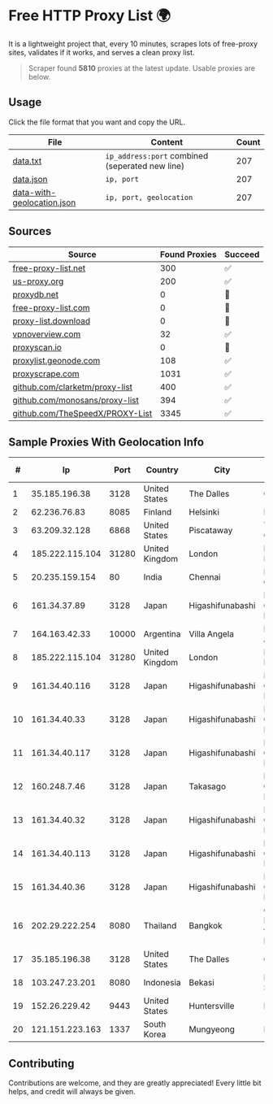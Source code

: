 
# Free HTTP Proxy List 🌍

It is a lightweight project that, every 10 minutes, scrapes lots of free-proxy sites, validates if it works, and serves a clean proxy list.


> Scraper found **5810** proxies at the latest update. Usable proxies are below.

## Usage

Click the file format that you want and copy the URL.


|File|Content|Count|
|----|-------|-----|
|[data.txt](https://raw.githubusercontent.com/themiralay/Proxy-List-World/master/data.txt)|`ip_address:port` combined (seperated new line)|207|
|[data.json](https://raw.githubusercontent.com/themiralay/Proxy-List-World/master/data.json)|`ip, port`|207|
|[data-with-geolocation.json](https://raw.githubusercontent.com/themiralay/Proxy-List-World/master/data-with-geolocation.json)|`ip, port, geolocation`|207|

## Sources

|Source|Found Proxies|Succeed|
|------|-------------|-------|
|[free-proxy-list.net](https://free-proxy-list.net)|300|✅|
|[us-proxy.org](https://www.us-proxy.org)|200|✅|
|[proxydb.net](http://proxydb.net)|0|🚫|
|[free-proxy-list.com](https://free-proxy-list.com/?page=&port=&type%5B%5D=http&type%5B%5D=https&up_time=0&search=Search)|0|🚫|
|[proxy-list.download](https://www.proxy-list.download/HTTP)|0|🚫|
|[vpnoverview.com](https://vpnoverview.com/privacy/anonymous-browsing/free-proxy-servers)|32|✅|
|[proxyscan.io](https://www.proxyscan.io)|0|🚫|
|[proxylist.geonode.com](https://proxylist.geonode.com/api/proxy-list?limit=300&page=1&sort_by=lastChecked&sort_type=desc&protocols=http,https)|108|✅|
|[proxyscrape.com](https://api.proxyscrape.com/v2/?request=displayproxies&protocol=http&timeout=10000&country=all&ssl=all&anonymity=all)|1031|✅|
|[github.com/clarketm/proxy-list](https://raw.githubusercontent.com/clarketm/proxy-list/master/proxy-list-raw.txt)|400|✅|
|[github.com/monosans/proxy-list](https://raw.githubusercontent.com/monosans/proxy-list/main/proxies/http.txt)|394|✅|
|[github.com/TheSpeedX/PROXY-List](https://raw.githubusercontent.com/TheSpeedX/PROXY-List/master/http.txt)|3345|✅|


## Sample Proxies With Geolocation Info

|#|Ip|Port|Country|City|Internet Service Provider|
|-|--|----|-------|----|-------------------------|
|1|35.185.196.38|3128|United States|The Dalles|Google LLC|
|2|62.236.76.83|8085|Finland|Helsinki|DNA Oyj|
|3|63.209.32.128|6868|United States|Piscataway|The Constant Company, LLC|
|4|185.222.115.104|31280|United Kingdom|London|Netwise Hosting Ltd|
|5|20.235.159.154|80|India|Chennai|Microsoft Corporation|
|6|161.34.37.89|3128|Japan|Higashifunabashi|NTT PC Communications, Inc.|
|7|164.163.42.33|10000|Argentina|Villa Angela|Interret Villa Angela SRL|
|8|185.222.115.104|31280|United Kingdom|London|Netwise Hosting Ltd|
|9|161.34.40.116|3128|Japan|Higashifunabashi|NTT PC Communications, Inc.|
|10|161.34.40.33|3128|Japan|Higashifunabashi|NTT PC Communications, Inc.|
|11|161.34.40.117|3128|Japan|Higashifunabashi|NTT PC Communications, Inc.|
|12|160.248.7.46|3128|Japan|Takasago|NTT PC Communications, Inc.|
|13|161.34.40.32|3128|Japan|Higashifunabashi|NTT PC Communications, Inc.|
|14|161.34.40.113|3128|Japan|Higashifunabashi|NTT PC Communications, Inc.|
|15|161.34.40.36|3128|Japan|Higashifunabashi|NTT PC Communications, Inc.|
|16|202.29.222.254|8080|Thailand|Bangkok|Office of Info.Tech. Admin. for Educational Development|
|17|35.185.196.38|3128|United States|The Dalles|Google LLC|
|18|103.247.23.201|8080|Indonesia|Bekasi|PT wifian Solution|
|19|152.26.229.42|9443|United States|Huntersville|MCNC|
|20|121.151.223.163|1337|South Korea|Mungyeong|Korea Telecom|



## Contributing

Contributions are welcome, and they are greatly appreciated! Every
little bit helps, and credit will always be given.

